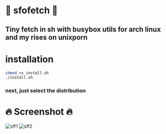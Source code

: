 # :space_invader: sfofetch :space_invader:
## Tiny fetch in sh with busybox utils for arch linux and my rises on unixporn
# installation
```bash
chmod +x install.sh
./install.sh
```
### next, just select the distribution

# :fire: Screenshot :fire:
![sff1](https://media.discordapp.net/attachments/955362477137362954/957448714157445190/2022-03-27_04-18.png?raw=true)
![sff2](https://cdn.discordapp.com/attachments/955362477137362954/957696740235022366/2022-03-27_20-44.png?raw=true)
